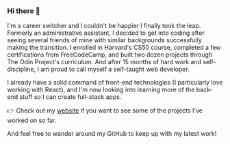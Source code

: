 ### Hi there 👋

I'm a career switcher and I couldn't be happier I finally took the leap. Formerly an administrative assistant, I decided to get into coding after seeing several friends of mine with similar backgrounds successfully making the transition. I enrolled in Harvard's CS50 course, completed a few certifications from FreeCodeCamp, and built two dozen projects through The Odin Project's curriculum. And after 15 months of hard work and self-discipline, I am proud to call myself a self-taught web developer.

I already have a solid command of front-end technologies (I particularly love working with React), and I'm now looking into learning more of the back-end stuff so I can create full-stack apps.

👉 Check out my [website](https://romainyvernes.herokuapp.com/) if you want to see some of the projects I've worked on so far.

And feel free to wander around my GitHub to keep up with my latest work!

<!--
**romainyvernes/romainyvernes** is a ✨ _special_ ✨ repository because its `README.md` (this file) appears on your GitHub profile.

Here are some ideas to get you started:

- 🔭 I’m currently working on ...
- 🌱 I’m currently learning ...
- 👯 I’m looking to collaborate on ...
- 🤔 I’m looking for help with ...
- 💬 Ask me about ...
- 📫 How to reach me: ...
- 😄 Pronouns: ...
- ⚡ Fun fact: ...
-->

